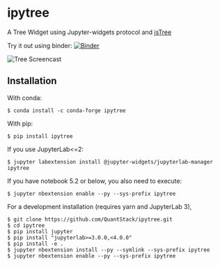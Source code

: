 ipytree
=======

A Tree Widget using Jupyter-widgets protocol and [jsTree](https://www.jstree.com/)

Try it out using binder: [![Binder](https://mybinder.org/badge_logo.svg)](https://mybinder.org/v2/gh/QuantStack/ipytree/stable?filepath=examples)

![Tree Screencast](./ipytree.gif)

Installation
------------

With conda:

```
$ conda install -c conda-forge ipytree
```

With pip:

```
$ pip install ipytree
```

If you use JupyterLab<=2:
```
$ jupyter labextension install @jupyter-widgets/jupyterlab-manager ipytree
```

If you have notebook 5.2 or below, you also need to execute:
```
$ jupyter nbextension enable --py --sys-prefix ipytree
```

For a development installation (requires yarn and JupyterLab 3),
```
$ git clone https://github.com/QuantStack/ipytree.git
$ cd ipytree
$ pip install jupyter
$ pip install "jupyterlab>=3.0.0,<4.0.0"
$ pip install -e .
$ jupyter nbextension install --py --symlink --sys-prefix ipytree
$ jupyter nbextension enable --py --sys-prefix ipytree
```
